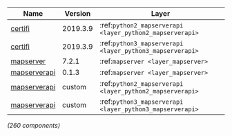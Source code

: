 | Name | Version | Layer |
| --- | --- | --- |
| [certifi](https://certifi.io/) | 2019.3.9 | :ref:`python2_mapserverapi <layer_python2_mapserverapi>` |
| [certifi](https://certifi.io/) | 2019.3.9 | :ref:`python3_mapserverapi <layer_python3_mapserverapi>` |
| [mapserver](http://mapserver.org) | 7.2.1 | :ref:`mapserver <layer_mapserver>` |
| [mapserverapi](https://github.com/metwork-framework/mapserverapi) | 0.1.3 | :ref:`mapserver <layer_mapserver>` |
| [mapserverapi](https://github.com/metwork-framework/mapserverapi_python) | custom | :ref:`python2_mapserverapi <layer_python2_mapserverapi>` |
| [mapserverapi](https://github.com/metwork-framework/mapserverapi_python) | custom | :ref:`python3_mapserverapi <layer_python3_mapserverapi>` |

*(260 components)*
